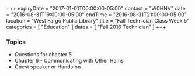 +++
expiryDate = "2017-01-01T00:00:00-05:00"
contact = "W0HNV"
date = "2016-08-31T19:00:00-05:00"
endTime = "2016-08-31T21:00:00-05:00"
location = "West Fargo Public Library"
title = "Fall Technician Class Week 5"
categories = [ "Education" ]
dates = [ "Fall 2016 Technician" ]
+++
### Topics

* Questions for chapter 5
* Chapter 6 - Communicating with Other Hams
* Guest speaker or Hands on
